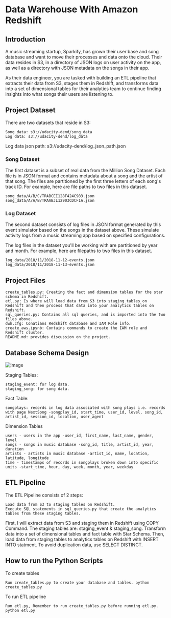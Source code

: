 # Data Warehouse With Amazon Redshift


## Introduction

A music streaming startup, Sparkify, has grown their user base and song database and want to move their processes and data onto the cloud. Their data resides in S3, in a directory of JSON logs on user activity on the app, as well as a directory with JSON metadata on the songs in their app.

As their data engineer, you are tasked with building an ETL pipeline that extracts their data from S3, stages them in Redshift, and transforms data into a set of dimensional tables for their analytics team to continue finding insights into what songs their users are listening to.

## Project Dataset

There are two datasets that reside in S3:

    Song data: s3://udacity-dend/song_data
    Log data: s3://udacity-dend/log_data

Log data json path: s3://udacity-dend/log_json_path.json
### Song Dataset

The first dataset is a subset of real data from the Million Song Dataset. Each file is in JSON format and contains metadata about a song and the artist of that song. The files are partitioned by the first three letters of each song's track ID. For example, here are file paths to two files in this dataset.

    song_data/A/B/C/TRABCEI128F424C983.json
    song_data/A/A/B/TRAABJL12903CDCF1A.json

### Log Dataset

The second dataset consists of log files in JSON format generated by this event simulator based on the songs in the dataset above. These simulate activity logs from a music streaming app based on specified configurations.

The log files in the dataset you'll be working with are partitioned by year and month. For example, here are filepaths to two files in this dataset.

    log_data/2018/11/2018-11-12-events.json
    log_data/2018/11/2018-11-13-events.json


## Project Files

    create_tables.py: Creating the fact and dimension tables for the star schema in Redshift.
    etl.py: Is where will load data from S3 into staging tables on Redshift and then process that data into your analytics tables on Redshift.
    sql_queries.py: Contains all sql queries, and is imported into the two files above.
    dwh.cfg: Conatians Redshift database and IAM Role info.
    create_aws.ipynb: Contains commands to create the IAM role and Redshift cluster.
    README.md: provides discussion on the project.

## Database Schema Design
![image](F:\NDA\DWH\sparkify\schema.png)

Staging Tables:

    staging_event: for log data.
    staging_song: for song data.

Fact Table:

    songplays: records in log data associated with song plays i.e. records with page NextSong -songplay_id, start_time, user_id, level, song_id, artist_id, session_id, location, user_agent

Dimension Tables

    users - users in the app -user_id, first_name, last_name, gender, level
    songs - songs in music database -song_id, title, artist_id, year, duration
    artists - artists in music database -artist_id, name, location, latitude, longitude
    time - timestamps of records in songplays broken down into specific units -start_time, hour, day, week, month, year, weekday
    
    
## ETL Pipeline

The ETL Pipeline consists of 2 steps:

    Load data from S3 to staging tables on Redshift.
    Execute SQL statements in sql_queries.py that create the analytics tables from these staging tables.

First, I will extract data from S3 and staging them in Redshift using COPY Command. The staging tables are: staging_event & staging_song. Transform data into a set of dimensional tables and fact table with Star Schema. Then, load data from staging tables to analytics tables on Redshift with INSERT INTO statment. To avoid duplication data, use SELECT DISTINCT.


## How to run the Python Scripts
To create tables

    Run create_tables.py to create your database and tables. python create_tables.py

To run ETL pipeline

    Run etl.py, Remember to run create_tables.py before running etl.py. python etl.py
    

    
